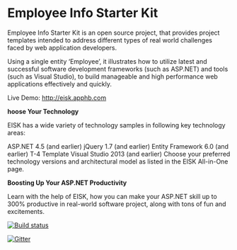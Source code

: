 # Employee Info Starter Kit

Employee Info Starter Kit is an open source project, that provides project templates intended to address different types of real world challenges faced by web application developers.

Using a single entity ‘Employee’, it illustrates how to utilize latest and successful software development frameworks (such as ASP.NET) and tools (such as Visual Studio), to build manageable and high performance web applications effectively and quickly.

Live Demo: http://eisk.apphb.com

**hoose Your Technology** 

EISK has a wide variety of technology samples in following key technology areas:

ASP.NET 4.5 (and earlier) jQuery 1.7 (and earlier) Entity Framework 6.0 (and earlier) T-4 Template Visual Studio 2013 (and earlier) Choose your preferred technology versions and architectural model as listed in the EISK All-in-One page.

**Boosting Up Your ASP.NET Productivity**

Learn with the help of EISK, how you can make your ASP.NET skill up to 300% productive in real-world software project, along with tons of fun and excitements.

[![Build status](https://ci.appveyor.com/api/projects/status/url23gvc7gln275o?svg=true)](https://ci.appveyor.com/project/joycsc/eisk)

[![Gitter](https://badges.gitter.im/Join%20Chat.svg)](https://gitter.im/joycsc/eisk?utm_source=badge&utm_medium=badge&utm_campaign=pr-badge)
